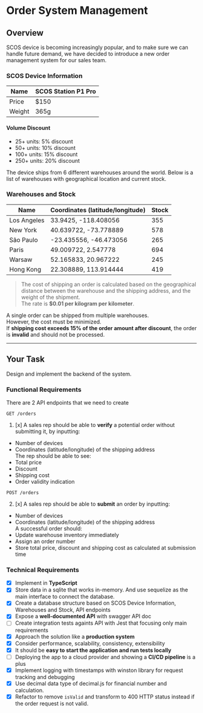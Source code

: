 # Order System Management

## Overview

SCOS device is becoming increasingly popular, and to make sure we can handle future demand, we have decided to introduce a new order management system for our sales team.

### SCOS Device Information

| Name   | SCOS Station P1 Pro |
| ------ | ------------------- |
| Price  | $150                |
| Weight | 365g                |

#### Volume Discount

- 25+ units: 5% discount
- 50+ units: 10% discount
- 100+ units: 15% discount
- 250+ units: 20% discount

The device ships from 6 different warehouses around the world. Below is a list of warehouses with geographical location and current stock.

### Warehouses and Stock

| Name        | Coordinates (latitude/longitude) | Stock |
| ----------- | -------------------------------- | ----- |
| Los Angeles | 33.9425, -118.408056             | 355   |
| New York    | 40.639722, -73.778889            | 578   |
| São Paulo   | -23.435556, -46.473056           | 265   |
| Paris       | 49.009722, 2.547778              | 694   |
| Warsaw      | 52.165833, 20.967222             | 245   |
| Hong Kong   | 22.308889, 113.914444            | 419   |

> The cost of shipping an order is calculated based on the geographical distance between the warehouse and the shipping address, and the weight of the shipment.  
> The rate is **$0.01 per kilogram per kilometer**.

A single order can be shipped from multiple warehouses.  
However, the cost must be minimized.  
If **shipping cost exceeds 15% of the order amount after discount**, the order is **invalid** and should not be processed.

---

## Your Task

Design and implement the backend of the system.

### Functional Requirements

There are 2 API endpoints that we need to create

```
GET /orders
```

1. [x] A sales rep should be able to **verify** a potential order without submitting it, by inputting:

- Number of devices
- Coordinates (latitude/longitude) of the shipping address  
  The rep should be able to see:
- Total price
- Discount
- Shipping cost
- Order validity indication

```
POST /orders
```

2. [x] A sales rep should be able to **submit** an order by inputting:

- Number of devices
- Coordinates (latitude/longitude) of the shipping address  
  A successful order should:
- Update warehouse inventory immediately
- Assign an order number
- Store total price, discount and shipping cost as calculated at submission time

### Technical Requirements

- [x] Implement in **TypeScript**
- [x] Store data in a sqlite that works in-memory. And use sequelize as the main interface to connect the database.
- [x] Create a database structure based on SCOS Device Information, Warehouses and Stock, API endpoints
- [x] Expose a **well-documented API** with swagger API doc
- [ ] Create integration tests againts API with Jest that focusing only main requirements
- [x] Approach the solution like a **production system**
- [x] Consider performance, scalability, consistency, extensibility
- [x] It should be **easy to start the application and run tests locally**
- [ ] Deploying the app to a cloud provider and showing a **CI/CD pipeline** is a plus
- [x] Implement logging with timestamps with winston library for request tracking and debugging
- [x] Use decimal data type of decimal.js for financial number and calculation.
- [x] Refactor to remove `isValid` and transform to 400 HTTP status instead if the order request is not valid.
